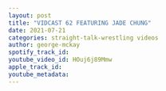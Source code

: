 ```yaml
---
layout: post
title: "VIDCAST 62 FEATURING JADE CHUNG"
date: 2021-07-21
categories: straight-talk-wrestling videos
author: george-mckay
spotify_track_id: 
youtube_video_id: HOuj6j89Mmw
apple_track_id: 
youtube_metadata: 
---
```


